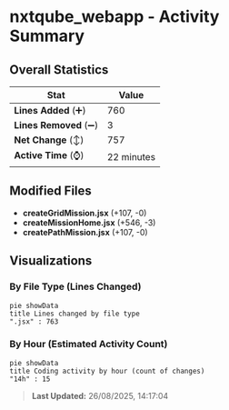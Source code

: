 # nxtqube_webapp - Activity Summary 

## Overall Statistics

| Stat                   | Value                                                             |
| ---------------------- | ----------------------------------------------------------------- |
| **Lines Added** (➕)   | 760                                          |
| **Lines Removed** (➖) | 3                                        |
| **Net Change** (↕)    | 757                |
| **Active Time** (⌚)   | 22 minutes |


## Modified Files
- **createGridMission.jsx** (+107, -0)
- **createMissionHome.jsx** (+546, -3)
- **createPathMission.jsx** (+107, -0)

## Visualizations

### By File Type (Lines Changed)

```mermaid
pie showData
title Lines changed by file type
".jsx" : 763
```

### By Hour (Estimated Activity Count)

```mermaid
pie showData
title Coding activity by hour (count of changes)
"14h" : 15
```


> **Last Updated:** 26/08/2025, 14:17:04